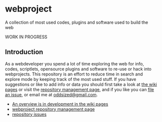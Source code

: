 # webproject
A collection of most used codes, plugins and software used to build the web

WORK IN PROGRESS

## Introduction
As a webdeveloper you spend a lot of time exploring the web for info, codes, scriptlets, opensource plugins and software to re-use or hack into webprojects. This repository is an effort to reduce time in search and explore mode by keeping track of the most used stuff. If you have suggestions or like to add info or data you should first take a look at [the wiki pages](https://github.com/oddsized/webproject/wiki) or visit the [repository management page](https://github.com/oddsized/webproject/projects/1), and if you like you can [file an issue](https://github.com/oddsized/webproject/issues), or email me at oddsized@gmail.com.

* [An overview is in development in the wiki pages](https://github.com/oddsized/webproject/wiki) 
* [webproject repository management page](https://github.com/oddsized/webproject/projects/1)
* [repository issues](https://github.com/oddsized/webproject/issues)
